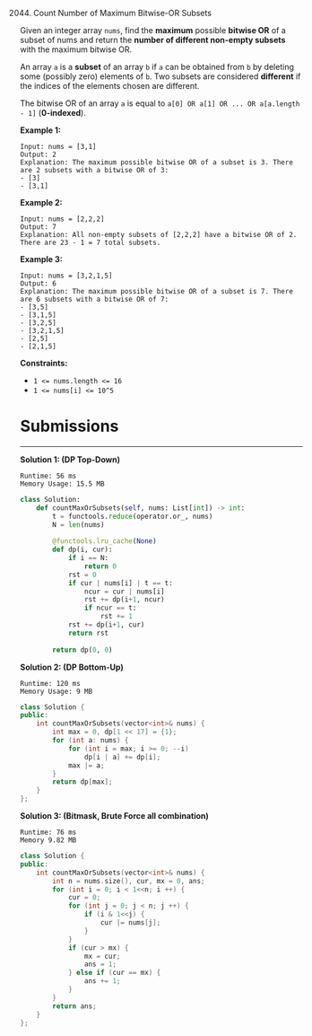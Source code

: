 2044. Count Number of Maximum Bitwise-OR Subsets

Given an integer array `nums`, find the **maximum** possible **bitwise OR** of a subset of nums and return the **number of different non-empty subsets** with the maximum bitwise OR.

An array `a` is a **subset** of an array `b` if `a` can be obtained from `b` by deleting some (possibly zero) elements of `b`. Two subsets are considered **different** if the indices of the elements chosen are different.

The bitwise OR of an array `a` is equal to `a[0] OR a[1] OR ... OR a[a.length - 1]` (**0-indexed**).

 

**Example 1:**
```
Input: nums = [3,1]
Output: 2
Explanation: The maximum possible bitwise OR of a subset is 3. There are 2 subsets with a bitwise OR of 3:
- [3]
- [3,1]
```

**Example 2:**
```
Input: nums = [2,2,2]
Output: 7
Explanation: All non-empty subsets of [2,2,2] have a bitwise OR of 2. There are 23 - 1 = 7 total subsets.
```

**Example 3:**
```
Input: nums = [3,2,1,5]
Output: 6
Explanation: The maximum possible bitwise OR of a subset is 7. There are 6 subsets with a bitwise OR of 7:
- [3,5]
- [3,1,5]
- [3,2,5]
- [3,2,1,5]
- [2,5]
- [2,1,5]
```

**Constraints:**

* `1 <= nums.length <= 16`
* `1 <= nums[i] <= 10^5`

# Submissions
---
**Solution 1: (DP Top-Down)**
```
Runtime: 56 ms
Memory Usage: 15.5 MB
```
```python
class Solution:
    def countMaxOrSubsets(self, nums: List[int]) -> int:
        t = functools.reduce(operator.or_, nums)
        N = len(nums)
        
        @functools.lru_cache(None)
        def dp(i, cur):
            if i == N:
                return 0
            rst = 0
            if cur | nums[i] | t == t:
                ncur = cur | nums[i]
                rst += dp(i+1, ncur)
                if ncur == t:
                    rst += 1
            rst += dp(i+1, cur)
            return rst
        
        return dp(0, 0)
```

**Solution 2: (DP Bottom-Up)**
```
Runtime: 120 ms
Memory Usage: 9 MB
```
```c++
class Solution {
public:
    int countMaxOrSubsets(vector<int>& nums) {
        int max = 0, dp[1 << 17] = {1};
        for (int a: nums) {
            for (int i = max; i >= 0; --i)
                dp[i | a] += dp[i];
            max |= a;
        }
        return dp[max];
    }
};
```

**Solution 3: (Bitmask, Brute Force all combination)**
```
Runtime: 76 ms
Memory 9.82 MB
```
```c++
class Solution {
public:
    int countMaxOrSubsets(vector<int>& nums) {
        int n = nums.size(), cur, mx = 0, ans;
        for (int i = 0; i < 1<<n; i ++) {
            cur = 0;
            for (int j = 0; j < n; j ++) {
                if (i & 1<<j) {
                    cur |= nums[j];
                }
            }
            if (cur > mx) {
                mx = cur;
                ans = 1;
            } else if (cur == mx) {
                ans += 1;
            }
        }
        return ans;
    }
};
```
